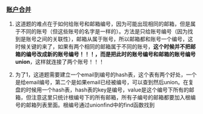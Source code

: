 ### [账户合并](https://leetcode-cn.com/problems/accounts-merge/)

1. 这道题的难点在于如何给账号和邮箱编号，因为可能出现相同的邮箱，但是属于不同的账号（但这些账号的名字是一样的）。方法是只给账号编号（因为找到是账号之间的关联性），邮箱从属于账号，所以邮箱都和账号一个编号，这时候关键的来了，如果有两个相同的邮箱属于不同的账号，**这个时候并不把邮箱的编号改成新的账号编号！！！，而是把此时的账号编号和邮箱的账号编号union**，这样就连接了两个账号！！！

2. 为了1，这道题需要建立一个email到编号的hash表，这个表有两个好处，一个是给email编号，第二个是如果email已经被编号，可以查到然后union。在复盘的时候用一个hash表，hash表的key是编号，value是这个编号下所有的邮箱，但注意这里只统计根编号下的所有邮箱，所有子编号的邮箱都要加入根编号的邮箱列表里面。根编号通过unionfind中的find函数找到

   